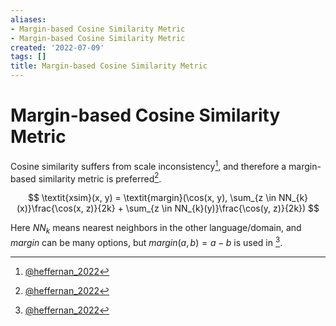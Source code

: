```yaml
---
aliases:
- Margin-based Cosine Similarity Metric
- Margin-based Cosine Similarity Metric
created: '2022-07-09'
tags: []
title: Margin-based Cosine Similarity Metric
---
```


# Margin-based Cosine Similarity Metric

Cosine similarity suffers from scale inconsistency[^1], and therefore a margin-based similarity metric is preferred[^1].

$$
\textit{xsim}(x, y) = \textit{margin}(\cos(x, y), \sum_{z \in NN_{k}(x)}\frac{\cos(x, z)}{2k} + \sum_{z \in NN_{k}(y)}\frac{\cos(y, z)}{2k})
$$

Here $NN_k$ means nearest neighbors in the other language/domain, and $\textit{margin}$ can be many options, but $\textit{margin}(a, b) = a - b$ is used in [^1].

[^1]: [@heffernan_2022](zotero://select/items/@heffernan_2022)